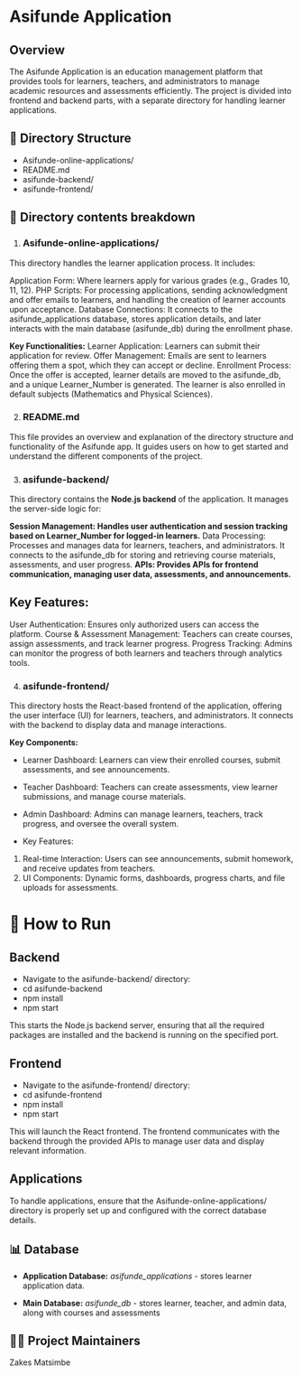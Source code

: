 # Asifunde Application

## Overview
The Asifunde Application is an education management platform that provides tools for learners, teachers, and administrators to manage academic resources and assessments efficiently. The project is divided into frontend and backend parts, with a separate directory for handling learner applications.

## 📂 Directory Structure

- Asifunde-online-applications/
- README.md
- asifunde-backend/
- asifunde-frontend/

## 📂 Directory contents breakdown

1. ### Asifunde-online-applications/
This directory handles the learner application process. It includes:

Application Form: Where learners apply for various grades (e.g., Grades 10, 11, 12).
PHP Scripts: For processing applications, sending acknowledgment and offer emails to learners, and handling the creation of learner accounts upon acceptance.
Database Connections: It connects to the asifunde_applications database, stores application details, and later interacts with the main database (asifunde_db) during the enrollment phase.

**Key Functionalities:**
Learner Application: Learners can submit their application for review.
Offer Management: Emails are sent to learners offering them a spot, which they can accept or decline.
Enrollment Process: Once the offer is accepted, learner details are moved to the asifunde_db, and a unique Learner_Number is generated. The learner is also enrolled in default subjects (Mathematics and Physical Sciences).

2. ### README.md
This file provides an overview and explanation of the directory structure and functionality of the Asifunde app. It guides users on how to get started and understand the different components of the project.

3. ### asifunde-backend/
This directory contains the **Node.js backend** of the application. It manages the server-side logic for:

**Session Management: Handles user authentication and session tracking based on Learner_Number for logged-in learners.**
Data Processing: Processes and manages data for learners, teachers, and administrators. It connects to the asifunde_db for storing and retrieving course materials, assessments, and user progress.
**APIs: Provides APIs for frontend communication, managing user data, assessments, and announcements.**
## Key Features:
User Authentication: Ensures only authorized users can access the platform.
Course & Assessment Management: Teachers can create courses, assign assessments, and track learner progress.
Progress Tracking: Admins can monitor the progress of both learners and teachers through analytics tools.

4. ### asifunde-frontend/
This directory hosts the React-based frontend of the application, offering the user interface (UI) for learners, teachers, and administrators. It connects with the backend to display data and manage interactions.

**Key Components:**
- Learner Dashboard: Learners can view their enrolled courses, submit assessments, and see announcements.
- Teacher Dashboard: Teachers can create assessments, view learner submissions, and manage course materials.
- Admin Dashboard: Admins can manage learners, teachers, track progress, and oversee the overall system.

- Key Features:
1. Real-time Interaction: Users can see announcements, submit homework, and receive updates from teachers.
2. UI Components: Dynamic forms, dashboards, progress charts, and file uploads for assessments.


# 🚀 How to Run

## Backend
- Navigate to the asifunde-backend/ directory:
- cd asifunde-backend
- npm install
- npm start

This starts the Node.js backend server, ensuring that all the required packages are installed and the backend is running on the specified port.

## Frontend

- Navigate to the asifunde-frontend/ directory:
- cd asifunde-frontend
- npm install
- npm start

This will launch the React frontend. The frontend communicates with the backend through the provided APIs to manage user data and display relevant information.

## Applications
To handle applications, ensure that the Asifunde-online-applications/ directory is properly set up and configured with the correct database details.


## 📊 Database
- **Application Database:** *asifunde_applications* - stores learner application data.

- **Main Database:** *asifunde_db* - stores learner, teacher, and admin data, along with courses and assessments


## 👨‍🏫 Project Maintainers
Zakes Matsimbe